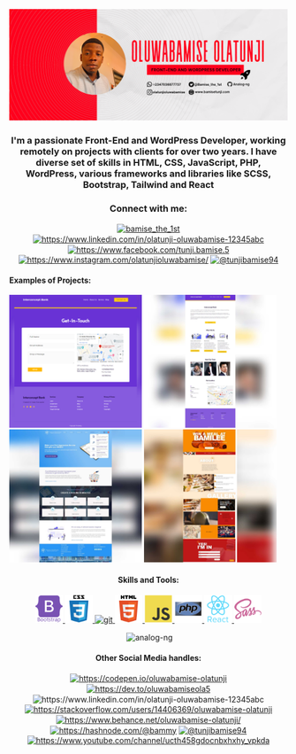 <img src="https://github.com/Analog-ng/Analog-ng/blob/main/myBanner.png" alt="my banner image" width="1200">
<h3 align="center">I'm a passionate Front-End and WordPress Developer, working remotely on projects with clients for over two years. I have diverse set of skills in HTML, CSS, JavaScript, PHP, WordPress, various frameworks and libraries like SCSS, Bootstrap, Tailwind and React </h3>

<h3 align="center">Connect with me:</h3>
<p align="center">
<a href="https://twitter.com/bamise_the_1st" target="blank"><img align="center" src="https://raw.githubusercontent.com/rahuldkjain/github-profile-readme-generator/master/src/images/icons/Social/twitter.svg" alt="bamise_the_1st" height="30" width="40" /></a>
<a href="https://linkedin.com/in/https://www.linkedin.com/in/olatunji-oluwabamise-12345abc" target="blank"><img align="center" src="https://raw.githubusercontent.com/rahuldkjain/github-profile-readme-generator/master/src/images/icons/Social/linked-in-alt.svg" alt="https://www.linkedin.com/in/olatunji-oluwabamise-12345abc" height="30" width="40" /></a>
<a href="https://fb.com/https://www.facebook.com/tunji.bamise.5" target="blank"><img align="center" src="https://raw.githubusercontent.com/rahuldkjain/github-profile-readme-generator/master/src/images/icons/Social/facebook.svg" alt="https://www.facebook.com/tunji.bamise.5" height="30" width="40" /></a>
<a href="https://instagram.com/https://www.instagram.com/olatunjioluwabamise/" target="blank"><img align="center" src="https://raw.githubusercontent.com/rahuldkjain/github-profile-readme-generator/master/src/images/icons/Social/instagram.svg" alt="https://www.instagram.com/olatunjioluwabamise/" height="30" width="40" /></a>
<a href="https://medium.com/@tunjibamise94" target="blank"><img align="center" src="https://raw.githubusercontent.com/rahuldkjain/github-profile-readme-generator/master/src/images/icons/Social/medium.svg" alt="@tunjibamise94" height="30" width="40" /></a>

</p>

<h4 align="left">Examples of Projects:</h4>
<p align="left">
<img src="https://github.com/Analog-ng/Analog-ng/blob/main/project.jpg" alt="my banner image" width="240" height="240">
<img src="https://github.com/Analog-ng/Analog-ng/blob/main/project8.jpg" alt="my banner image" width="240" height="240">
<img src="https://github.com/Analog-ng/Analog-ng/blob/main/project7.jpg" alt="my banner image" width="240" height="240">
<img src="https://github.com/Analog-ng/Analog-ng/blob/main/project1.jpg" alt="my banner image" width="240" height="240">
  
</p>


<h4 align="center">Skills and Tools:</h4>
<p align="center"> <a href="https://getbootstrap.com" target="_blank" rel="noreferrer"> <img src="https://raw.githubusercontent.com/devicons/devicon/master/icons/bootstrap/bootstrap-plain-wordmark.svg" alt="bootstrap" width="50" height="50"/> </a> <a href="https://www.w3schools.com/css/" target="_blank" rel="noreferrer"> <img src="https://raw.githubusercontent.com/devicons/devicon/master/icons/css3/css3-original-wordmark.svg" alt="css3" width="50" height="50"/> </a> <a href="https://git-scm.com/" target="_blank" rel="noreferrer"> <img src="https://www.vectorlogo.zone/logos/git-scm/git-scm-icon.svg" alt="git" width="50" height="50"/> </a> <a href="https://www.w3.org/html/" target="_blank" rel="noreferrer"> <img src="https://raw.githubusercontent.com/devicons/devicon/master/icons/html5/html5-original-wordmark.svg" alt="html5" width="50" height="50"/> </a> <a href="https://developer.mozilla.org/en-US/docs/Web/JavaScript" target="_blank" rel="noreferrer"> <img src="https://raw.githubusercontent.com/devicons/devicon/master/icons/javascript/javascript-original.svg" alt="javascript" width="50" height="50"/> </a> <a href="https://www.php.net" target="_blank" rel="noreferrer"> <img src="https://raw.githubusercontent.com/devicons/devicon/master/icons/php/php-original.svg" alt="php" width="50" height="50"/> </a> <a href="https://reactjs.org/" target="_blank" rel="noreferrer"> <img src="https://raw.githubusercontent.com/devicons/devicon/master/icons/react/react-original-wordmark.svg" alt="react" width="50" height="50"/> </a> <a href="https://sass-lang.com" target="_blank" rel="noreferrer"> <img src="https://raw.githubusercontent.com/devicons/devicon/master/icons/sass/sass-original.svg" alt="sass" width="50" height="50"/> </a> </p>

<p align="center">&nbsp;<img align="center" src="https://github-readme-stats.vercel.app/api?username=analog-ng&show_icons=true&locale=en" alt="analog-ng" /></p>

<h4 align="center">Other Social Media handles:</h4>
<p align="center">
<a href="https://codepen.io/https://codepen.io/oluwabamise-olatunji" target="blank"><img align="center" src="https://raw.githubusercontent.com/rahuldkjain/github-profile-readme-generator/master/src/images/icons/Social/codepen.svg" alt="https://codepen.io/oluwabamise-olatunji" height="30" width="40" /></a>
<a href="https://dev.to/https://dev.to/oluwabamiseola5" target="blank"><img align="center" src="https://raw.githubusercontent.com/rahuldkjain/github-profile-readme-generator/master/src/images/icons/Social/devto.svg" alt="https://dev.to/oluwabamiseola5" height="30" width="40" /></a>
<img align="center" src="https://raw.githubusercontent.com/rahuldkjain/github-profile-readme-generator/master/src/images/icons/Social/linked-in-alt.svg" alt="https://www.linkedin.com/in/olatunji-oluwabamise-12345abc" height="30" width="40" /></a>
<a href="https://stackoverflow.com/users/https://stackoverflow.com/users/14406369/oluwabamise-olatunji" target="blank"><img align="center" src="https://raw.githubusercontent.com/rahuldkjain/github-profile-readme-generator/master/src/images/icons/Social/stack-overflow.svg" alt="https://stackoverflow.com/users/14406369/oluwabamise-olatunji" height="30" width="40" /></a>
<a href="https://www.behance.net/https://www.behance.net/oluwabamise-olatunji/" target="blank"><img align="center" src="https://raw.githubusercontent.com/rahuldkjain/github-profile-readme-generator/master/src/images/icons/Social/behance.svg" alt="https://www.behance.net/oluwabamise-olatunji/" height="30" width="40" /></a>
<a href="https://hashnode.com/https://hashnode.com/@bammy" target="blank"><img align="center" src="https://raw.githubusercontent.com/rahuldkjain/github-profile-readme-generator/master/src/images/icons/Social/hashnode.svg" alt="https://hashnode.com/@bammy" height="30" width="40" /></a>
<a href="https://medium.com/@tunjibamise94" target="blank"><img align="center" src="https://raw.githubusercontent.com/rahuldkjain/github-profile-readme-generator/master/src/images/icons/Social/medium.svg" alt="@tunjibamise94" height="30" width="40" /></a>
<a href="https://www.youtube.com/c/https://www.youtube.com/channel/ucth458gdocnbxhxhy_vpkda" target="blank"><img align="center" src="https://raw.githubusercontent.com/rahuldkjain/github-profile-readme-generator/master/src/images/icons/Social/youtube.svg" alt="https://www.youtube.com/channel/ucth458gdocnbxhxhy_vpkda" height="30" width="40" /></a>
</p>
